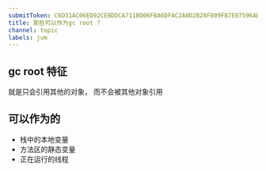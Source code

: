 ```yaml
---
submitToken: C6D31AC06ED92CEBDDCA711BD06FBA6DFAC2A0D2B28F809FB7E07596AB67E0EA
title: 那些可以作为gc root ?
channel: topic
labels: jvm
---
```


## gc root 特征

就是只会引用其他的对象， 而不会被其他对象引用


## 可以作为的

- 栈中的本地变量
- 方法区的静态变量
- 正在运行的线程

